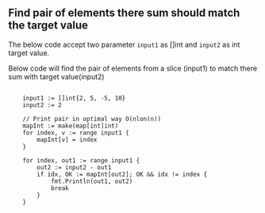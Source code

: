 
## Find pair of elements there sum should match the target value

The below  code accept two parameter `input1` as []int and `input2` as int target value. 

Below code will find the pair of elements from a slice (input1) to match there sum with target value(input2)

````

    input1 := []int{2, 5, -5, 10}
	input2 := 2

	// Print pair in optimal way O(nlon(n))
	mapInt := make(map[int]int)
	for index, v := range input1 {
		mapInt[v] = index
	}

	for index, out1 := range input1 {
		out2 := input2 - out1
		if idx, OK := mapInt[out2]; OK && idx != index {
			fmt.Println(out1, out2)
			break
		}
	}

````